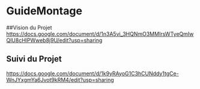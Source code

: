 # GuideMontage

##Vision du Projet
https://docs.google.com/document/d/1n3A5vi_3HQNmO3MMIrsWTyeQmIwQlU8cHlPWweb8j9U/edit?usp=sharing

## Suivi du Projet
https://docs.google.com/document/d/1k9yRAyoG1C3hCUNddy1tgCe-WnJYxgmYa6Jvot9kRM4/edit?usp=sharing
